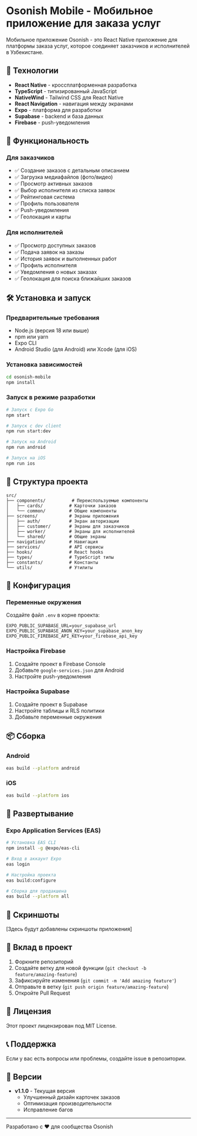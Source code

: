 # Osonish Mobile - Мобильное приложение для заказа услуг

Мобильное приложение Osonish - это React Native приложение для платформы заказа услуг, которое соединяет заказчиков и исполнителей в Узбекистане.

## 🚀 Технологии

- **React Native** - кроссплатформенная разработка
- **TypeScript** - типизированный JavaScript
- **NativeWind** - Tailwind CSS для React Native
- **React Navigation** - навигация между экранами
- **Expo** - платформа для разработки
- **Supabase** - backend и база данных
- **Firebase** - push-уведомления

## 📱 Функциональность

### Для заказчиков
- ✅ Создание заказов с детальным описанием
- ✅ Загрузка медиафайлов (фото/видео)
- ✅ Просмотр активных заказов
- ✅ Выбор исполнителя из списка заявок
- ✅ Рейтинговая система
- ✅ Профиль пользователя
- ✅ Push-уведомления
- ✅ Геолокация и карты

### Для исполнителей
- ✅ Просмотр доступных заказов
- ✅ Подача заявок на заказы
- ✅ История заявок и выполненных работ
- ✅ Профиль исполнителя
- ✅ Уведомления о новых заказах
- ✅ Геолокация для поиска ближайших заказов

## 🛠 Установка и запуск

### Предварительные требования
- Node.js (версия 18 или выше)
- npm или yarn
- Expo CLI
- Android Studio (для Android) или Xcode (для iOS)

### Установка зависимостей
```bash
cd osonish-mobile
npm install
```

### Запуск в режиме разработки
```bash
# Запуск с Expo Go
npm start

# Запуск с dev client
npm run start:dev

# Запуск на Android
npm run android

# Запуск на iOS
npm run ios
```

## 📁 Структура проекта

```
src/
├── components/          # Переиспользуемые компоненты
│   ├── cards/          # Карточки заказов
│   └── common/         # Общие компоненты
├── screens/            # Экраны приложения
│   ├── auth/           # Экран авторизации
│   ├── customer/       # Экраны для заказчиков
│   ├── worker/         # Экраны для исполнителей
│   └── shared/         # Общие экраны
├── navigation/         # Навигация
├── services/           # API сервисы
├── hooks/              # React hooks
├── types/              # TypeScript типы
├── constants/          # Константы
└── utils/              # Утилиты
```

## 🔧 Конфигурация

### Переменные окружения
Создайте файл `.env` в корне проекта:
```
EXPO_PUBLIC_SUPABASE_URL=your_supabase_url
EXPO_PUBLIC_SUPABASE_ANON_KEY=your_supabase_anon_key
EXPO_PUBLIC_FIREBASE_API_KEY=your_firebase_api_key
```

### Настройка Firebase
1. Создайте проект в Firebase Console
2. Добавьте `google-services.json` для Android
3. Настройте push-уведомления

### Настройка Supabase
1. Создайте проект в Supabase
2. Настройте таблицы и RLS политики
3. Добавьте переменные окружения

## 📦 Сборка

### Android
```bash
eas build --platform android
```

### iOS
```bash
eas build --platform ios
```

## 🚀 Развертывание

### Expo Application Services (EAS)
```bash
# Установка EAS CLI
npm install -g @expo/eas-cli

# Вход в аккаунт Expo
eas login

# Настройка проекта
eas build:configure

# Сборка для продакшена
eas build --platform all
```

## 📱 Скриншоты

[Здесь будут добавлены скриншоты приложения]

## 🤝 Вклад в проект

1. Форкните репозиторий
2. Создайте ветку для новой функции (`git checkout -b feature/amazing-feature`)
3. Зафиксируйте изменения (`git commit -m 'Add amazing feature'`)
4. Отправьте в ветку (`git push origin feature/amazing-feature`)
5. Откройте Pull Request

## 📄 Лицензия

Этот проект лицензирован под MIT License.

## 📞 Поддержка

Если у вас есть вопросы или проблемы, создайте issue в репозитории.

## 🔄 Версии

- **v1.1.0** - Текущая версия
  - Улучшенный дизайн карточек заказов
  - Оптимизация производительности
  - Исправление багов

---

Разработано с ❤️ для сообщества Osonish